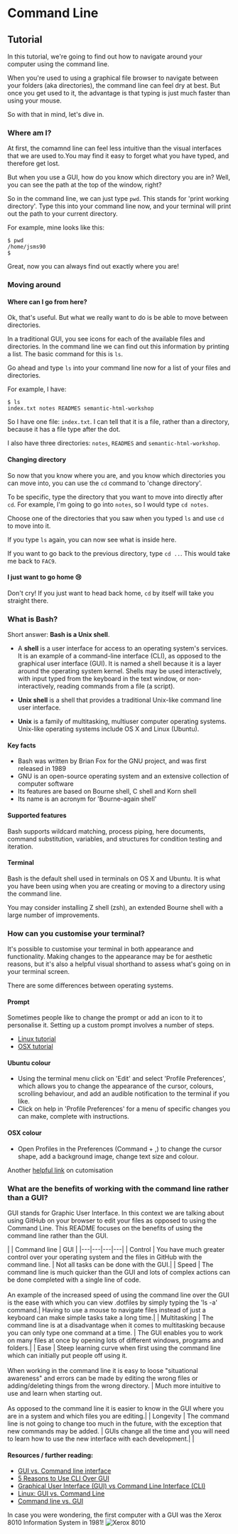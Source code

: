 # Command Line

## Tutorial

In this tutorial, we're going to find out how to navigate around your computer using the command line.

When you're used to using a graphical file browser to navigate between your folders (aka directories), the command line can feel dry at best. But once you get used to it, the advantage is that typing is just much faster than using your mouse.

So with that in mind, let's dive in.


### Where am I?

At first, the comamnd line can feel less intuitive than the visual interfaces that we are used to.You may find it easy to forget what you have typed, and therefore get lost.

But when you use a GUI, how do you know which directory you are in? Well, you can see the path at the top of the window, right?

So in the command line, we can just type `pwd`. This stands for 'print working directory'. Type this into your command line now, and your terminal will print out the path to your current directory.

For example, mine looks like this:

```
$ pwd
/home/jsms90
$
```

Great, now you can always find out exactly where you are!

### Moving around

#### Where can I go from here?

Ok, that's useful. But what we really want to do is be able to move between directories.

In a traditional GUI, you see icons for each of the available files and directories. In the command line we can find out this information by printing a list. The basic command for this is `ls`.

Go ahead and type `ls` into your command line now for a list of your files and directories.

For example, I have:
```
$ ls
index.txt notes READMES semantic-html-workshop
```

So I have one file: `index.txt`. I can tell that it is a file, rather than a directory, because it has a file type after the dot.

I also have three directories: `notes`, `READMES` and `semantic-html-workshop`.


#### Changing directory

So now that you know where you are, and you know which directories you can move into, you can use the `cd` command to 'change directory'.

To be specific, type the directory that you want to move into directly after `cd`. For example, I'm going to go into `notes`, so I would type `cd notes`.

Choose one of the directories that you saw when you typed `ls` and use `cd` to move into it.

If you type `ls` again, you can now see what is inside here.

If you want to go back to the previous directory, type `cd ..`. This would take me back to `FAC9`.

#### I just want to go home :cry:

Don't cry! If you just want to head back home, `cd` by itself will take you straight there.


### What is Bash? ###

Short answer: **Bash is a Unix shell**.

 - A **shell** is a user interface for access to an operating system's services. It is an example of a command-line interface (CLI), as opposed to the graphical user interface (GUI). It is named a shell because it is a layer around the operating system kernel. Shells may be used interactively, with input typed from the keyboard in the text window, or non-interactively, reading commands from a file (a script).

- **Unix shell** is a shell that provides a traditional Unix-like command line user interface.

- **Unix** is a family of multitasking, multiuser computer operating systems. Unix-like operating systems include OS X and Linux (Ubuntu).

#### Key facts ####

- Bash was written by Brian Fox for the GNU project, and was first released in 1989
- GNU is an open-source operating system and an extensive collection of computer software
- Its features are based on Bourne shell, C shell and Korn shell
- Its name is an acronym for 'Bourne-again shell'

#### Supported features ####

Bash supports wildcard matching, process piping, here documents, command substitution, variables, and structures for condition testing and iteration.

#### Terminal ####

Bash is the default shell used in terminals on OS X and Ubuntu. It is what you have been using when you are creating or moving to a directory using the command line.

You may consider installing Z shell (zsh), an extended Bourne shell with a large number of improvements.

### How can you customise your terminal?
It's possible to customise your terminal in both appearance and functionality. Making changes to the appearance may be for aesthetic reasons, but it's also a helpful visual shorthand to assess what's going on in your terminal screen.

There are some differences between operating systems.

#### Prompt
Sometimes people like to change the prompt or add an icon to it to personalise it. Setting up a custom prompt involves a number of steps.
- [Linux tutorial](http://www.cyberciti.biz/tips/howto-linux-unix-bash-shell-setup-prompt.html)
- [OSX tutorial](http://osxdaily.com/2006/12/11/how-to-customize-your-terminal-prompt/)

#### Ubuntu colour
- Using the terminal menu click on 'Edit' and select 'Profile Preferences', which allows you to change the appearance of the cursor, colours, scrolling behaviour, and add an audible notification to the terminal if you like.
- Click on help in 'Profile Preferences' for a menu of specific changes you can make, complete with instructions.

#### OSX colour
- Open Profiles in the Preferences (Command + ,) to change the cursor shape, add a background image, change text size and colour.

Another [helpful link](http://mindthecode.com/customize-the-terminal/) on cutomisation

### What are the benefits of working with the command line rather than a GUI?

GUI stands for Graphic User Interface. In this context we are talking about
using GitHub on your browser to edit your files as opposed to using
the Command Line. This README focuses on the benefits of using the command line
rather than the GUI.

|   |  Command line | GUI |
|---|---|---|---|
| Control  | You have much greater control over your operating system and the files in GitHub with the command line.  | Not all tasks can be done with the GUI.|
|  Speed | The command line is much quicker than the GUI and lots of complex actions can be done completed with a single line of code. <br><br> An example of the increased speed of using the command line over the GUI is the ease with which you can view .dotfiles by simply typing the 'ls -a' command.|  Having to use a mouse to navigate files instead of just a keyboard can make simple tasks take a long time.|
| Multitasking  | The command line is at a disadvantage when it comes to multitasking because you can only type one command at a time. | The GUI enables you to work on many files at once by opening lots of different windows, programs and folders.|
| Ease  | Steep learning curve when first using the command line which can initially put people off using it. <br><br> When working in the command line it is easy to loose  "situational awareness" and errors can be made by editing the wrong files or adding/deleting things from the wrong directory. | Much more intuitive to use and learn when starting out. <br><br> As opposed to the command line it is easier to know in the GUI where you are in a system and which files you are editing.|
| Longevity  | The command line is not going to change too much in the future, with the exception that new commands may be added. | GUIs change all the time and you will need to learn how to use the new interface with each development.|   |

#### Resources / further reading:
- [GUI vs. Command line interface](http://www.softpanorama.org/OFM/gui_vs_command_line.shtml)
- [5 Reasons to Use CLI Over GUI](http://vivapinkfloyd.blogspot.co.uk/2008/07/5-reasons-to-use-cli-over-gui.html)
- [Graphical User Interface (GUI) vs Command Line Interface (CLI)](http://www.louiewong.com/archives/254)
- [Linux: GUI vs. Command Line](https://www.lifewire.com/linux-gui-vs-command-line-2200166)
- [Command line vs. GUI](http://www.computerhope.com/issues/ch000619.htm)

In case you were wondering, the first computer with a GUI was the Xerox 8010 Information System in 1981!
![Xerox 8010](http://www.digibarn.com/collections/systems/xerox-8010/xerox-star-8010-large.jpg "Xerox 8010")
